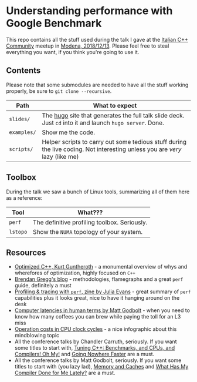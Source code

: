 # Understanding performance with Google Benchmark

This repo contains all the stuff used during the talk I gave at the [Italian C++ Community](https://www.italiancpp.org/) meetup in [Modena, 2018/12/13](https://www.italiancpp.org/event/meetup-dicembre2018/). Please feel free to steal everything you want, if you think you're going to use it.

## Contents

Please note that some submodules are needed to have all the stuff working properly, be sure to `git clone --recursive`.

| Path        | What to expect                                                                                                                 |
| ----------- | ------------------------------------------------------------------------------------------------------------------------------ |
| `slides/`   | The [hugo](https://gohugo.io/) site that generates the full talk slide deck. Just `cd` into it and launch `hugo server`. Done. |
| `examples/` | Show me the code. |
| `scripts/`  | Helper scripts to carry out some tedious stuff during the live coding. Not interesting unless you are *very* lazy (like me) |

## Toolbox

During the talk we saw a bunch of Linux tools, summarizing all of them here as a reference:

| Tool     | What???                                      |
|----------|----------------------------------------------|
| `perf`   | The definitive profiling toolbox. Seriously. |
| `lstopo` | Show the `NUMA` topology of your system.     |

## Resources

* [Optimized C++, Kurt Guntheroth](http://shop.oreilly.com/product/0636920038030.do) - a monumental overview of whys and wherefores of optimization, highly focused on `C++`
* [Brendan Gregg's blog](http://www.brendangregg.com) - methodologies, flamegraphs and a great `perf` guide, definitely a must
* [Profiling & tracing with `perf`, zine by Julia Evans](https://jvns.ca/blog/2018/04/16/new-perf-zine/) - great summary of `perf` capabilities plus it looks great, nice to have it hanging around on the desk
* [Computer latencies in human terms by Matt Godbolt](https://docs.google.com/presentation/d/17ggR5-2ujJ4VMOGgaWC593d-QU-m0BQVFUMm7UtmJw4) - when you need to know how many coffees you can brew while paying the toll for an L3 miss
* [Operation costs in CPU clock cycles](http://ithare.com/infographics-operation-costs-in-cpu-clock-cycles/) - a nice infographic about this mindblowing topic
* All the conference talks by Chandler Carruth, seriously. If you want some titles to start with, [Tuning C++: Benchmarks, and CPUs, and Compilers! Oh My!](https://youtu.be/nXaxk27zwlk) and [Going Nowhere Faster](https://youtu.be/2EWejmkKlxs) are a must.
* All the conference talks by Matt Godbolt, seriously. If you want some titles to start with (you lazy lad), [Memory and Caches](https://youtu.be/vDns3Um39l0) and [What Has My Compiler Done for Me Lately?](https://youtu.be/bSkpMdDe4g4) are a must.
